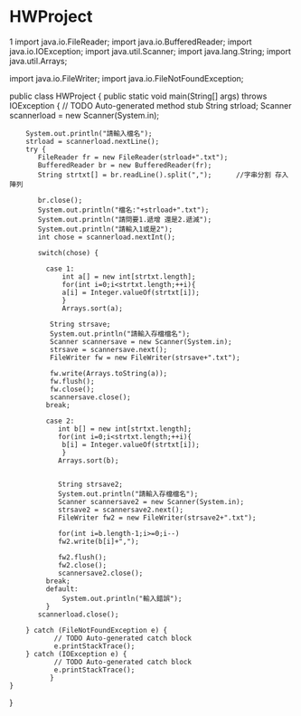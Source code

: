 # HWProject
1
import java.io.FileReader;
import java.io.BufferedReader;
import java.io.IOException;
import java.util.Scanner;
import java.lang.String;
import java.util.Arrays;

import java.io.FileWriter;
import java.io.FileNotFoundException;

public class HWProject {
	public static void main(String[] args) throws IOException {
		// TODO Auto-generated method stub
		String strload;
        Scanner scannerload = new Scanner(System.in);
        
        System.out.println("請輸入檔名");
        strload = scannerload.nextLine();
        try {
           FileReader fr = new FileReader(strload+".txt");
           BufferedReader br = new BufferedReader(fr);
           String strtxt[] = br.readLine().split(",");		//字串分割 存入陣列
           
           br.close();
           System.out.println("檔名:"+strload+".txt");
           System.out.println("請問要1.遞增 還是2.遞減");
           System.out.println("請輸入1或是2");
           int chose = scannerload.nextInt();

           switch(chose) {

             case 1:
            	 int a[] = new int[strtxt.length]; 
                 for(int i=0;i<strtxt.length;++i){  
              	 a[i] = Integer.valueOf(strtxt[i]); 
              	 } 
           	     Arrays.sort(a);

           	  String strsave;
              System.out.println("請輸入存檔檔名");
              Scanner scannersave = new Scanner(System.in);
              strsave = scannersave.next();
              FileWriter fw = new FileWriter(strsave+".txt");

              fw.write(Arrays.toString(a));
              fw.flush();
              fw.close();
              scannersave.close();
             break; 

   	         case 2:
   	        	int b[] = new int[strtxt.length]; 
                for(int i=0;i<strtxt.length;++i){  
             	 b[i] = Integer.valueOf(strtxt[i]); 
             	 } 
   	        	Arrays.sort(b);
   	        	
   	        	
   	        	String strsave2;
   	            System.out.println("請輸入存檔檔名");
   	            Scanner scannersave2 = new Scanner(System.in);
   	            strsave2 = scannersave2.next();
   	            FileWriter fw2 = new FileWriter(strsave2+".txt");
   	            
   	            for(int i=b.length-1;i>=0;i--)
           	    fw2.write(b[i]+",");
             
   	            fw2.flush();
   	            fw2.close();
   	            scannersave2.close();
   	         break; 
   	         default:
   	    	     System.out.println("輸入錯誤");
             }
           scannerload.close();
           
        } catch (FileNotFoundException e) {
        	   // TODO Auto-generated catch block
        	   e.printStackTrace();
        } catch (IOException e) {
        	   // TODO Auto-generated catch block
        	   e.printStackTrace();
        	  }
	}
	

}
